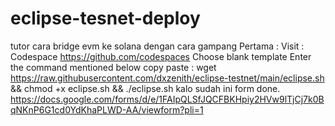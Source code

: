 # eclipse-tesnet-deploy
tutor cara bridge evm ke solana dengan cara gampang
Pertama : Visit : Codespace
https://github.com/codespaces
Choose blank template
Enter the command mentioned below
copy paste :
wget https://raw.githubusercontent.com/dxzenith/eclipse-testnet/main/eclipse.sh && chmod +x eclipse.sh && ./eclipse.sh
kalo sudah ini form done. 
https://docs.google.com/forms/d/e/1FAIpQLSfJQCFBKHpiy2HVw9lTjCj7k0BqNKnP6G1cd0YdKhaPLWD-AA/viewform?pli=1
